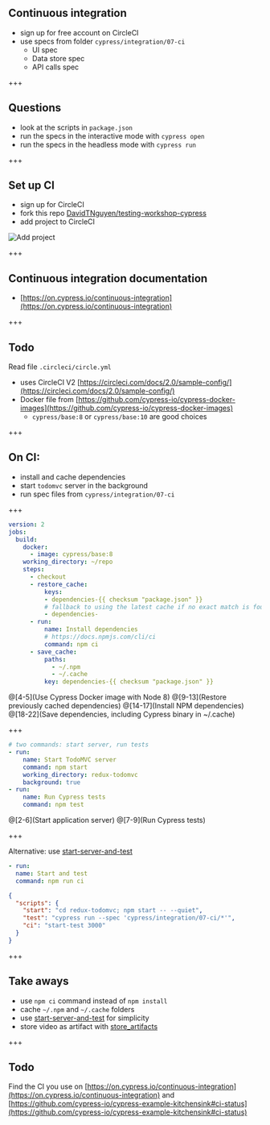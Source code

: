 ## Continuous integration

- sign up for free account on CircleCI
- use specs from folder `cypress/integration/07-ci`
  - UI spec
  - Data store spec
  - API calls spec

+++

## Questions

- look at the scripts in `package.json`
- run the specs in the interactive mode with `cypress open`
- run the specs in the headless mode with `cypress run`

+++

## Set up CI

- sign up for CircleCI
- fork this repo [DavidTNguyen/testing-workshop-cypress](https://github.com/DavidTNguyen/testing-workshop-cypress)
- add project to CircleCI

![Add project](img/add-project.png)

+++

## Continuous integration documentation

- [https://on.cypress.io/continuous-integration](https://on.cypress.io/continuous-integration)

+++

## Todo

Read file `.circleci/circle.yml`

- uses CircleCI V2 [https://circleci.com/docs/2.0/sample-config/](https://circleci.com/docs/2.0/sample-config/)
- Docker file from [https://github.com/cypress-io/cypress-docker-images](https://github.com/cypress-io/cypress-docker-images)
  - `cypress/base:8` or `cypress/base:10` are good choices

+++

## On CI:

- install and cache dependencies
- start `todomvc` server in the background
- run spec files from `cypress/integration/07-ci`

+++

```yaml
version: 2
jobs:
  build:
    docker:
      - image: cypress/base:8
    working_directory: ~/repo
    steps:
      - checkout
      - restore_cache:
          keys:
          - dependencies-{{ checksum "package.json" }}
          # fallback to using the latest cache if no exact match is found
          - dependencies-
      - run:
          name: Install dependencies
          # https://docs.npmjs.com/cli/ci
          command: npm ci
      - save_cache:
          paths:
            - ~/.npm
            - ~/.cache
          key: dependencies-{{ checksum "package.json" }}
```

@[4-5](Use Cypress Docker image with Node 8)
@[9-13](Restore previously cached dependencies)
@[14-17](Install NPM dependencies)
@[18-22](Save dependencies, including Cypress binary in ~/.cache)

+++

```yaml
# two commands: start server, run tests
- run:
    name: Start TodoMVC server
    command: npm start
    working_directory: redux-todomvc
    background: true
- run:
    name: Run Cypress tests
    command: npm test
```

@[2-6](Start application server)
@[7-9](Run Cypress tests)

+++

Alternative: use [start-server-and-test](https://github.com/bahmutov/start-server-and-test)

```yaml
- run:
  name: Start and test
  command: npm run ci
```

```json
{
  "scripts": {
    "start": "cd redux-todomvc; npm start -- --quiet",
    "test": "cypress run --spec 'cypress/integration/07-ci/*'",
    "ci": "start-test 3000"
  }
}
```

+++

## Take aways

- use `npm ci` command instead of `npm install`
- cache `~/.npm` and `~/.cache` folders
- use [start-server-and-test](https://github.com/bahmutov/start-server-and-test) for simplicity
- store video as artifact with [store_artifacts](https://circleci.com/docs/2.0/configuration-reference/#store_artifacts)

+++

## Todo

Find the CI you use on [https://on.cypress.io/continuous-integration](https://on.cypress.io/continuous-integration) and [https://github.com/cypress-io/cypress-example-kitchensink#ci-status](https://github.com/cypress-io/cypress-example-kitchensink#ci-status)
